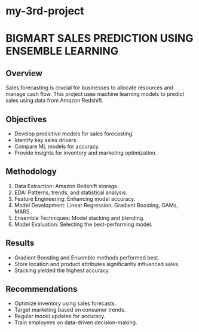 # my-3rd-project
# BIGMART SALES PREDICTION USING ENSEMBLE LEARNING

## Overview
Sales forecasting is crucial for businesses to allocate resources and manage cash flow. This project uses machine learning models to predict sales using data from Amazon Redshift.

## Objectives
- Develop predictive models for sales forecasting.
- Identify key sales drivers.
- Compare ML models for accuracy.
- Provide insights for inventory and marketing optimization.

## Methodology
1. Data Extraction: Amazon Redshift storage.
2. EDA: Patterns, trends, and statistical analysis.
3. Feature Engineering: Enhancing model accuracy.
4. Model Development: Linear Regression, Gradient Boosting, GAMs, MARS.
5. Ensemble Techniques: Model stacking and blending.
6. Model Evaluation: Selecting the best-performing model.

## Results
- Gradient Boosting and Ensemble methods performed best.
- Store location and product attributes significantly influenced sales.
- Stacking yielded the highest accuracy.

## Recommendations
- Optimize inventory using sales forecasts.
- Target marketing based on consumer trends.
- Regular model updates for accuracy.
- Train employees on data-driven decision-making.

